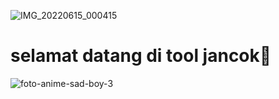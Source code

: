 ![IMG_20220615_000415](https://user-images.githubusercontent.com/104694887/173635621-42cfe974-536f-4b61-bac0-65f3556c6cdb.jpg)
# selamat datang di tool jancok👋
![foto-anime-sad-boy-3](https://user-images.githubusercontent.com/104694887/173634197-4cd17f9a-c961-4f19-b8e5-596be996e564.jpg)
